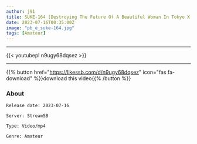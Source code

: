 ```yaml
---
author: j91
title: SUKE-164 [Destroying The Future Of A Beautiful Woman In Tokyo X Pregnant Ejaculation Sex] Harajuku Date With An Orthodox Female College Student Who Wants To Be An Announcer! The Beautiful Breasts, Beautiful Buttocks, And Beautiful Legs With Transparent White Skin Are Dazzling. Hidden Carnivorous Beauty Continued To Be Immersed In Disorder, Slowly And Carefully Thick Vaginal Cum Shot Sex! [Ns Tokyo Fuck 12th Rena]
date: 2023-07-16T00:35:00Z
image: "pb_e_suke-164.jpg"
tags: [Amateur]
---
```

___

{{< youtubepl n9ugy68dqsez >}}
___

{{% button href="https://likessb.com/d/n9ugy68dqsez" icon="fas fa-download" %}}download this video{{% /button %}}
### About

`Release date: 2023-07-16`

`Server: StreamSB`

`Type: Video/mp4`

`Genre:	Amateur`